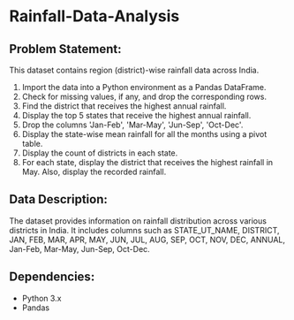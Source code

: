 # Rainfall-Data-Analysis

## Problem Statement:

This dataset contains region (district)-wise rainfall data across India.

1. Import the data into a Python environment as a Pandas DataFrame.
2. Check for missing values, if any, and drop the corresponding rows.
3. Find the district that receives the highest annual rainfall.
4. Display the top 5 states that receive the highest annual rainfall.
5. Drop the columns 'Jan-Feb', 'Mar-May', 'Jun-Sep', 'Oct-Dec'.
6. Display the state-wise mean rainfall for all the months using a pivot table.
7. Display the count of districts in each state.
8. For each state, display the district that receives the highest rainfall in May. Also, display the recorded rainfall.

## Data Description:

The dataset provides information on rainfall distribution across various districts in India. It includes columns such as STATE_UT_NAME, DISTRICT, JAN, FEB, MAR, APR, MAY, JUN, JUL, AUG, SEP, OCT, NOV, DEC, ANNUAL, Jan-Feb, Mar-May, Jun-Sep, Oct-Dec.

## Dependencies:

- Python 3.x
- Pandas


